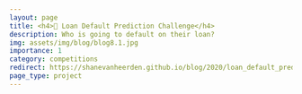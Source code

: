 ```yaml
---
layout: page
title: <h4>🏦 Loan Default Prediction Challenge</h4>
description: Who is going to default on their loan?
img: assets/img/blog/blog8.1.jpg
importance: 1
category: competitions
redirect: https://shanevanheerden.github.io/blog/2020/loan_default_prediction_challenge/
page_type: project
---
```

